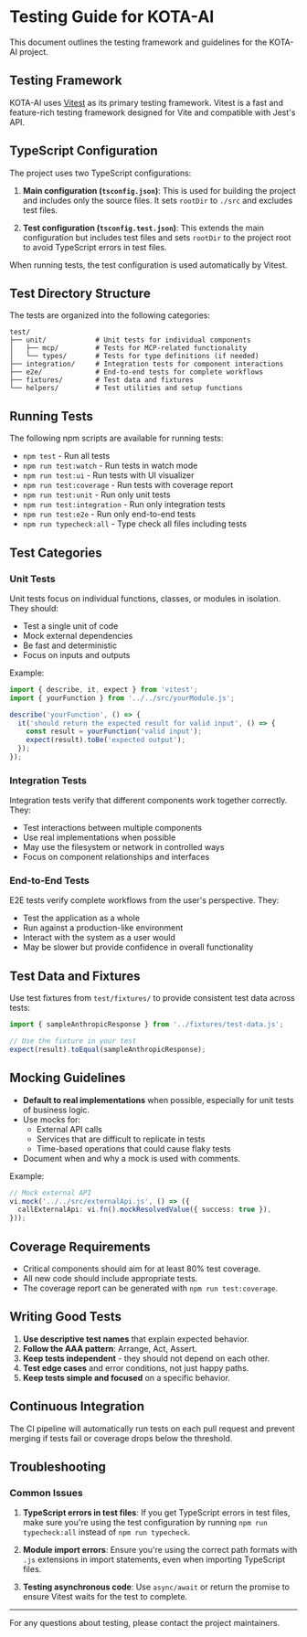 # Testing Guide for KOTA-AI

This document outlines the testing framework and guidelines for the KOTA-AI project.

## Testing Framework

KOTA-AI uses [Vitest](https://vitest.dev/) as its primary testing framework. Vitest is a fast and feature-rich testing framework designed for Vite and compatible with Jest's API.

## TypeScript Configuration

The project uses two TypeScript configurations:

1. **Main configuration (`tsconfig.json`)**: This is used for building the project and includes only the source files. It sets `rootDir` to `./src` and excludes test files.

2. **Test configuration (`tsconfig.test.json`)**: This extends the main configuration but includes test files and sets `rootDir` to the project root to avoid TypeScript errors in test files.

When running tests, the test configuration is used automatically by Vitest.

## Test Directory Structure

The tests are organized into the following categories:

```
test/
├── unit/            # Unit tests for individual components
│   ├── mcp/         # Tests for MCP-related functionality
│   └── types/       # Tests for type definitions (if needed)
├── integration/     # Integration tests for component interactions
├── e2e/             # End-to-end tests for complete workflows
├── fixtures/        # Test data and fixtures
└── helpers/         # Test utilities and setup functions
```

## Running Tests

The following npm scripts are available for running tests:

- `npm test` - Run all tests
- `npm run test:watch` - Run tests in watch mode
- `npm run test:ui` - Run tests with UI visualizer
- `npm run test:coverage` - Run tests with coverage report
- `npm run test:unit` - Run only unit tests
- `npm run test:integration` - Run only integration tests
- `npm run test:e2e` - Run only end-to-end tests
- `npm run typecheck:all` - Type check all files including tests

## Test Categories

### Unit Tests

Unit tests focus on individual functions, classes, or modules in isolation. They should:

- Test a single unit of code
- Mock external dependencies
- Be fast and deterministic
- Focus on inputs and outputs

Example:
```typescript
import { describe, it, expect } from 'vitest';
import { yourFunction } from '../../src/yourModule.js';

describe('yourFunction', () => {
  it('should return the expected result for valid input', () => {
    const result = yourFunction('valid input');
    expect(result).toBe('expected output');
  });
});
```

### Integration Tests

Integration tests verify that different components work together correctly. They:

- Test interactions between multiple components
- Use real implementations when possible
- May use the filesystem or network in controlled ways
- Focus on component relationships and interfaces

### End-to-End Tests

E2E tests verify complete workflows from the user's perspective. They:

- Test the application as a whole
- Run against a production-like environment
- Interact with the system as a user would
- May be slower but provide confidence in overall functionality

## Test Data and Fixtures

Use test fixtures from `test/fixtures/` to provide consistent test data across tests:

```typescript
import { sampleAnthropicResponse } from '../fixtures/test-data.js';

// Use the fixture in your test
expect(result).toEqual(sampleAnthropicResponse);
```

## Mocking Guidelines

- **Default to real implementations** when possible, especially for unit tests of business logic.
- Use mocks for:
  - External API calls
  - Services that are difficult to replicate in tests
  - Time-based operations that could cause flaky tests
- Document when and why a mock is used with comments.

Example:
```typescript
// Mock external API
vi.mock('../../src/externalApi.js', () => ({
  callExternalApi: vi.fn().mockResolvedValue({ success: true }),
}));
```

## Coverage Requirements

- Critical components should aim for at least 80% test coverage.
- All new code should include appropriate tests.
- The coverage report can be generated with `npm run test:coverage`.

## Writing Good Tests

1. **Use descriptive test names** that explain expected behavior.
2. **Follow the AAA pattern**: Arrange, Act, Assert.
3. **Keep tests independent** - they should not depend on each other.
4. **Test edge cases** and error conditions, not just happy paths.
5. **Keep tests simple and focused** on a specific behavior.

## Continuous Integration

The CI pipeline will automatically run tests on each pull request and prevent merging if tests fail or coverage drops below the threshold.

## Troubleshooting

### Common Issues

1. **TypeScript errors in test files**: If you get TypeScript errors in test files, make sure you're using the test configuration by running `npm run typecheck:all` instead of `npm run typecheck`.

2. **Module import errors**: Ensure you're using the correct path formats with `.js` extensions in import statements, even when importing TypeScript files.

3. **Testing asynchronous code**: Use `async/await` or return the promise to ensure Vitest waits for the test to complete.

---

For any questions about testing, please contact the project maintainers.
